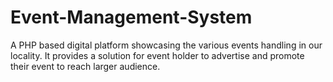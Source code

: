 # Event-Management-System
 A PHP based digital platform showcasing the various events handling in our locality. It provides a solution for event holder to advertise and promote their event to reach larger audience.
